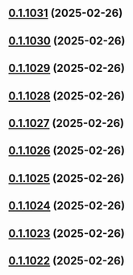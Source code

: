 ## [0.1.1031](https://github.com/binary-braids/terraform-oracle/compare/v0.1.1030...v0.1.1031) (2025-02-26)



## [0.1.1030](https://github.com/binary-braids/terraform-oracle/compare/v0.1.1029...v0.1.1030) (2025-02-26)



## [0.1.1029](https://github.com/binary-braids/terraform-oracle/compare/v0.1.1028...v0.1.1029) (2025-02-26)



## [0.1.1028](https://github.com/binary-braids/terraform-oracle/compare/v0.1.1027...v0.1.1028) (2025-02-26)



## [0.1.1027](https://github.com/binary-braids/terraform-oracle/compare/v0.1.1026...v0.1.1027) (2025-02-26)



## [0.1.1026](https://github.com/binary-braids/terraform-oracle/compare/v0.1.1025...v0.1.1026) (2025-02-26)



## [0.1.1025](https://github.com/binary-braids/terraform-oracle/compare/v0.1.1024...v0.1.1025) (2025-02-26)



## [0.1.1024](https://github.com/binary-braids/terraform-oracle/compare/v0.1.1023...v0.1.1024) (2025-02-26)



## [0.1.1023](https://github.com/binary-braids/terraform-oracle/compare/v0.1.1022...v0.1.1023) (2025-02-26)



## [0.1.1022](https://github.com/binary-braids/terraform-oracle/compare/v0.1.1021...v0.1.1022) (2025-02-26)



